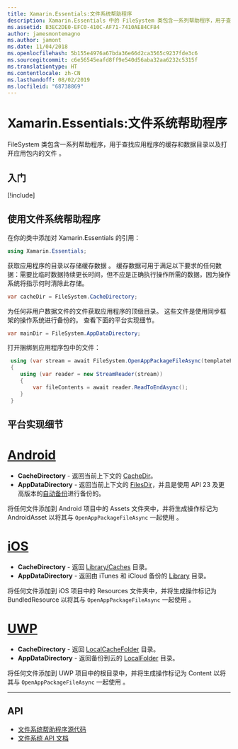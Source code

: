 ```yaml
---
title: Xamarin.Essentials:文件系统帮助程序
description: Xamarin.Essentials 中的 FileSystem 类包含一系列帮助程序，用于查找应用程序的缓存和数据目录以及打开应用包内的文件。
ms.assetid: B3EC2DE0-EFC0-410C-AF71-7410AE84CF84
author: jamesmontemagno
ms.author: jamont
ms.date: 11/04/2018
ms.openlocfilehash: 5b155e4976a67bda36e66d2ca3565c9237fde3c6
ms.sourcegitcommit: c6e56545eafd8ff9e540d56aba32aa6232c5315f
ms.translationtype: HT
ms.contentlocale: zh-CN
ms.lasthandoff: 08/02/2019
ms.locfileid: "68738869"
---
```

# <a name="xamarinessentials-file-system-helpers"></a>Xamarin.Essentials:文件系统帮助程序

FileSystem 类包含一系列帮助程序，用于查找应用程序的缓存和数据目录以及打开应用包内的文件  。

## <a name="get-started"></a>入门

[!include[](~/essentials/includes/get-started.md)]

## <a name="using-file-system-helpers"></a>使用文件系统帮助程序

在你的类中添加对 Xamarin.Essentials 的引用：

```csharp
using Xamarin.Essentials;
```

获取应用程序的目录以存储缓存数据  。 缓存数据可用于满足以下要求的任何数据：需要比临时数据持续更长时间，但不应是正确执行操作所需的数据，因为操作系统将指示何时清除此存储。

```csharp
var cacheDir = FileSystem.CacheDirectory;
```

为任何非用户数据文件的文件获取应用程序的顶级目录。 这些文件是使用同步框架的操作系统进行备份的。 查看下面的平台实现细节。

```csharp
var mainDir = FileSystem.AppDataDirectory;
```

打开捆绑到应用程序包中的文件：

```csharp
 using (var stream = await FileSystem.OpenAppPackageFileAsync(templateFileName))
 {
    using (var reader = new StreamReader(stream))
    {
        var fileContents = await reader.ReadToEndAsync();
    }
 }
```

## <a name="platform-implementation-specifics"></a>平台实现细节

# <a name="androidtabandroid"></a>[Android](#tab/android)

- **CacheDirectory** - 返回当前上下文的 [CacheDir](https://developer.android.com/reference/android/content/Context.html#getCacheDir)。
- **AppDataDirectory** - 返回当前上下文的 [FilesDir](https://developer.android.com/reference/android/content/Context.html#getFilesDir)，并且是使用 API 23 及更高版本的[自动备份](https://developer.android.com/guide/topics/data/autobackup.html)进行备份的。

将任何文件添加到 Android 项目中的 Assets 文件夹中，并将生成操作标记为 AndroidAsset 以将其与 `OpenAppPackageFileAsync` 一起使用   。

# <a name="iostabios"></a>[iOS](#tab/ios)

- **CacheDirectory** - 返回 [Library/Caches](https://developer.apple.com/library/content/documentation/FileManagement/Conceptual/FileSystemProgrammingGuide/FileSystemOverview/FileSystemOverview.html) 目录。
- **AppDataDirectory** - 返回由 iTunes 和 iCloud 备份的 [Library](https://developer.apple.com/library/content/documentation/FileManagement/Conceptual/FileSystemProgrammingGuide/FileSystemOverview/FileSystemOverview.html) 目录。

将任何文件添加到 iOS 项目中的 Resources 文件夹中，并将生成操作标记为 BundledResource 以将其与 `OpenAppPackageFileAsync` 一起使用   。

# <a name="uwptabuwp"></a>[UWP](#tab/uwp)

- **CacheDirectory** - 返回 [LocalCacheFolder](https://docs.microsoft.com/uwp/api/windows.storage.applicationdata.localcachefolder#Windows_Storage_ApplicationData_LocalCacheFolder) 目录。
- **AppDataDirectory** - 返回备份到云的 [LocalFolder](https://docs.microsoft.com/uwp/api/windows.storage.applicationdata.localfolder#Windows_Storage_ApplicationData_LocalFolder) 目录。

将任何文件添加到 UWP 项目中的根目录中，并将生成操作标记为 Content 以将其与 `OpenAppPackageFileAsync` 一起使用  。

--------------

## <a name="api"></a>API

- [文件系统帮助程序源代码](https://github.com/xamarin/Essentials/tree/master/Xamarin.Essentials/FileSystem)
- [文件系统 API 文档](xref:Xamarin.Essentials.FileSystem)
